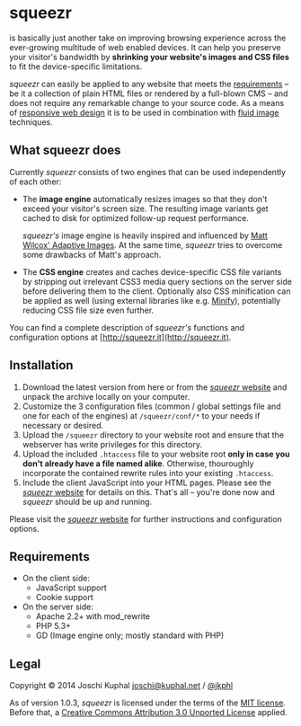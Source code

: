 squeezr
=======
is basically just another take on improving browsing experience across the ever-growing
multitude of web enabled devices. It can help you preserve your visitor's bandwidth by
**shrinking your website's images and CSS files** to fit the device-specific limitations.

*squeezr* can easily be applied to any website that meets the [requirements](#requirements)
– be it a collection of plain HTML files or rendered by a full-blown CMS – and does not require
any remarkable change to your source code.
As a means of [responsive web design](http://www.abookapart.com/products/responsive-web-design)
it is to be used in combination with [fluid image](http://unstoppablerobotninja.com/entry/fluid-images/) techniques.
	
What squeezr does
-----------------

Currently *squeezr* consists of two engines that can be used independently of each other:

*	The **image engine** automatically resizes images so that they don't exceed your
	visitor's screen size. The resulting image variants get cached to disk for optimized follow-up
	request performance.
	
	*squeezr's* image engine is heavily inspired and influenced by
	[Matt Wilcox' Adaptive Images](http://adaptive-images.com/). At the same time, *squeezr* tries
	to overcome some drawbacks of Matt's approach.
	
*	The **CSS engine** creates and caches device-specific CSS file variants by
	stripping out irrelevant CSS3 media query sections on the server side before delivering them
	to the client. Optionally also CSS minification can be applied as well (using external libraries
	like e.g. [Minify](https://github.com/mrclay/minify)), potentially reducing CSS file size even
	further.

You can find a complete description of *squeezr's* functions and configuration options at
[http://squeezr.it](http://squeezr.it). 

Installation
---------------

1.	Download the latest version from here or from the [*squeezr* website](http://squeezr.it) and
	unpack the archive locally on your computer.
2.	Customize the 3 configuration files (common / global settings file and one for each of the engines)
	at `/squeezr/conf/*` to your needs if necessary or desired.
3.	Upload the `/squeezr` directory to your website root and ensure that the webserver
	has write privileges for this directory.
4.	Upload the included `.htaccess` file to your website root **only in case you don't already have a file named alike**.
	Otherwise, thouroughly incorporate the contained rewrite rules into your existing `.htaccess`.
5.	Include the client JavaScript into your HTML pages. Please see the [*squeezr* website](http://squeezr.it#client)
	for details on this. That's all – you're done now and *squeezr* should be up and running.

Please visit the [*squeezr* website](http://squeezr.it) for further instructions and configuration options.

Requirements
------------

*	On the client side:
	*	JavaScript support
	*	Cookie support
*	On the server side:
	*	Apache 2.2+ with mod_rewrite
	*	PHP 5.3+
	*	GD (Image engine only; mostly standard with PHP)

Legal
-----
Copyright © 2014 Joschi Kuphal <joschi@kuphal.net> / [@jkphl](https://twitter.com/jkphl)

As of version 1.0.3, *squeezr* is licensed under the terms of the [MIT license](LICENSE.txt). Before that, a [Creative Commons Attribution 3.0 Unported
License](http://creativecommons.org/licenses/by/3.0/) applied.